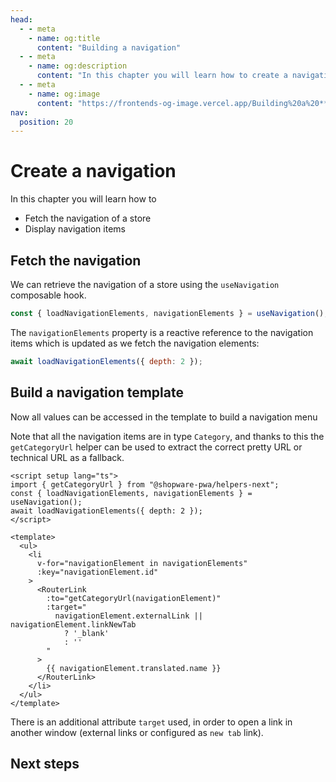 ```yaml
---
head:
  - - meta
    - name: og:title
      content: "Building a navigation"
  - - meta
    - name: og:description
      content: "In this chapter you will learn how to create a navigation."
  - - meta
    - name: og:image
      content: "https://frontends-og-image.vercel.app/Building%20a%20**Navigation**.png?fontSize=150px"
nav:
  position: 20
---
```


# Create a navigation

In this chapter you will learn how to

- Fetch the navigation of a store
- Display navigation items

## Fetch the navigation

We can retrieve the navigation of a store using the `useNavigation` composable hook.

```js
const { loadNavigationElements, navigationElements } = useNavigation();
```

The `navigationElements` property is a reactive reference to the navigation items which is updated as we fetch the navigation elements:

```js
await loadNavigationElements({ depth: 2 });
```

## Build a navigation template

Now all values can be accessed in the template to build a navigation menu

Note that all the navigation items are in type `Category`, and thanks to this the `getCategoryUrl` helper can be used to extract the correct pretty URL or technical URL as a fallback.

```vue
<script setup lang="ts">
import { getCategoryUrl } from "@shopware-pwa/helpers-next";
const { loadNavigationElements, navigationElements } = useNavigation();
await loadNavigationElements({ depth: 2 });
</script>

<template>
  <ul>
    <li
      v-for="navigationElement in navigationElements"
      :key="navigationElement.id"
    >
      <RouterLink
        :to="getCategoryUrl(navigationElement)"
        :target="
          navigationElement.externalLink || navigationElement.linkNewTab
            ? '_blank'
            : ''
        "
      >
        {{ navigationElement.translated.name }}
      </RouterLink>
    </li>
  </ul>
</template>
```

There is an additional attribute `target` used, in order to open a link in another window (external links or configured as `new tab` link).

## Next steps

<PageRef page="../routing" title="Work with routing" sub="Resolve paths and fetch content dynamically" />
